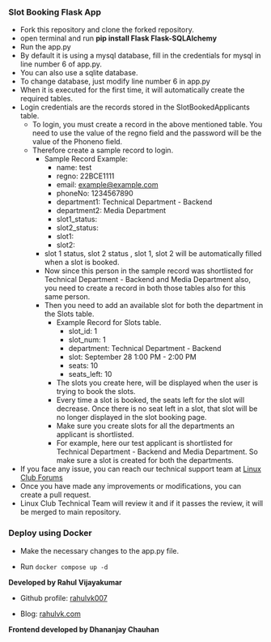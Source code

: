 ### Slot Booking Flask App

- Fork this repository and clone the forked repository.
- open terminal and run **pip install Flask Flask-SQLAlchemy**
- Run the app.py
- By default it is using a mysql database, fill in the credentials for mysql in line number 6 of app.py.
- You can also use a sqlite database.
- To change database, just modify line number 6 in app.py
- When it is executed for the first time, it will automatically create the required tables.
- Login credentials are the records stored in the SlotBookedApplicants table.
  - To login, you must create a record in the above mentioned table. You need to use the value of the regno field and the password will be the value of the Phoneno field.
  - Therefore create a sample record to login.
    - Sample Record Example:
      - name: test
      - regno: 22BCE1111
      - email: example@example.com
      - phoneNo: 1234567890
      - department1: Technical Department - Backend
      - department2: Media Department
      - slot1_status: 
      - slot2_status:
      - slot1:
      - slot2:
    - slot 1 status, slot 2 status , slot 1, slot 2 will be automatically filled when a slot is booked.
    - Now since this person in the sample record was shortlisted for Technical Department - Backend and Media Department also, you need to create a record in both those tables also for this same person.
    - Then you need to add an available slot for both the department in the Slots table.
      - Example Record for Slots table.
        - slot_id: 1
        - slot_num: 1
        - department: Technical Department - Backend
        - slot: September 28 1:00 PM - 2:00 PM
        - seats: 10
        - seats_left: 10
      - The slots you create here, will be displayed when the user is trying to book the slots. 
      - Every time a slot is booked, the seats left for the slot will decrease. Once there is no seat left in a slot, that slot will be no longer displayed in the slot booking page.
      - Make sure you create slots for all the departments an applicant is shortlisted.
      - For example, here our test applicant is shortlisted for Technical Department - Backend and Media Department. So make sure a slot is created for both the departments.
- If you face any issue, you can reach our technical support team at [Linux Club Forums](https://forum.lugvitc.org)
- Once you have made any improvements or modifications, you can create a pull request. 
- Linux Club Technical Team will review it and if it passes the review, it will be merged to main repository.



### Deploy using Docker

- Make the necessary changes to the app.py file.

- Run ``` docker compose up -d ```



**Developed by Rahul Vijayakumar**

- Github profile: [rahulvk007](https://Github.com/rahulvk007)

- Blog: [rahulvk.com](https://www.rahulvk.com)

**Frontend developed by Dhananjay Chauhan**